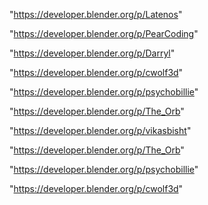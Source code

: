 "https://developer.blender.org/p/Latenos"

"https://developer.blender.org/p/PearCoding"

"https://developer.blender.org/p/Darryl"

"https://developer.blender.org/p/cwolf3d"

"https://developer.blender.org/p/psychobillie"

"https://developer.blender.org/p/The_Orb"

"https://developer.blender.org/p/vikasbisht"

 
"https://developer.blender.org/p/The_Orb"


"https://developer.blender.org/p/psychobillie"


"https://developer.blender.org/p/cwolf3d"


 
